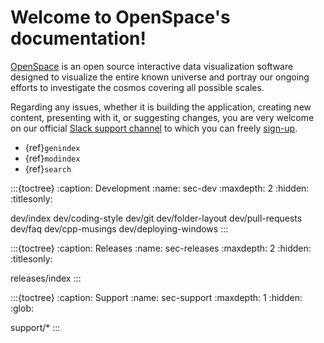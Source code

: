 # Welcome to OpenSpace's documentation!

[OpenSpace](https://openspaceproject.com) is an open source interactive data visualization software designed to visualize the entire known universe and portray our ongoing efforts to investigate the cosmos covering all possible scales.

Regarding any issues, whether it is building the application, creating new content, presenting with it, or suggesting changes, you are very welcome on our official [Slack support channel](https://openspacesupport.slack.com) to which you can freely [sign-up](https://join.slack.com/t/openspacesupport/shared_invite/enQtMjUxNzUyMTQ1ODQxLTRmNDI1YTA4ODkzODUyODE0YjIzODU0NWU1NGY1NWIzZDUzMDgwM2VkYmE1ZGY3MmU2OWI5NzhlN2U3NWU2NTQ).

* {ref}`genindex`
* {ref}`modindex`
* {ref}`search`

:::{toctree}
:caption: Development
:name: sec-dev
:maxdepth: 2
:hidden:
:titlesonly:

dev/index
dev/coding-style
dev/git
dev/folder-layout
dev/pull-requests
dev/faq
dev/cpp-musings
dev/deploying-windows
:::

:::{toctree}
:caption: Releases
:name: sec-releases
:maxdepth: 2
:hidden:
:titlesonly:

releases/index
:::

:::{toctree}
:caption: Support
:name: sec-support
:maxdepth: 1
:hidden:
:glob:

support/*
:::
